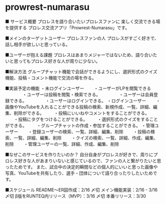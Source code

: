 # prowrest-numarasu
■ サービス概要
プロレスを語り合いたいプロレスファンに
楽しく交流できる場を提供する
プロレス交流アプリ「Prowrest-Numarasu」です。

■メインのターゲットユーザー
プロレスファンの人
プロレスがすごく好きで、話し相手が欲しいと思っている。

■ユーザーが抱える課題
プロレスはあまりメジャーではないため、語り合いたいと思ってもプロレス好きな人が周りに少ない。

■解決方法
グループチャット機能で会話ができるようにし、選択形式のクイズ機能、投稿・コメント機能で交流の場を作る。

■実装予定の機能
・未ログインユーザー
　　・ユーザーがLPを閲覧できる
　　　　・ユーザーは投稿を閲覧・検索できる。
　　　　・ユーザーは会員登録できる。
　　　　・ユーザーはログインできる。
・ログインユーザー
　　・画像やYouTubeを入れることができる投稿の検索、新規作成、一覧、詳細、編集、削除ができる。
　　・投稿にいいねやコメントをすることができる。
　　・投稿にタグをつけることができる。
　　・選択形式のクイズをすることができる。
　　・グループチャットの作成・参加することができる。
・管理ユーザー
　　・登録ユーザーの検索、一覧、詳細、編集、削除
　　・投稿の検索、一覧、詳細、編集、削除
　　・クイズの検索、一覧、詳細、作成、編集、削除
　　・管理ユーザーの一覧、詳細、作成、編集、削除

■なぜこのサービスを作りたいのか？
自分自身がプロレスが好きで、周りにプロレス好きな人があまりいないと感じているので、ファンの人と繋がりたいと思ったためです。
また、試合中の決定的瞬間などの個人的にいいと思った画像や写真、YouTubeを共有したり、選手・団体について語り合ったりしたいためです。

■スケジュール
README〜ER図作成：2/16 〆切
メイン機能実装：2/16 - 3/16 〆切
β版をRUNTEQ内リリース（MVP）：3/16 〆切
本番リリース：3/30
